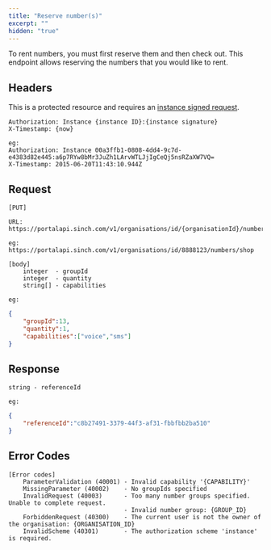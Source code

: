 ```yaml
---
title: "Reserve number(s)"
excerpt: ""
hidden: "true"
---
```

To rent numbers, you must first reserve them and then check out. This endpoint allows reserving the numbers that you would like to rent.

## Headers

This is a protected resource and requires an [instance signed request](doc:using-rest#section-instance-signed-request).

    Authorization: Instance {instance ID}:{instance signature}
    X-Timestamp: {now}

    eg:
    Authorization: Instance 00a3ffb1-0808-4dd4-9c7d-e4383d82e445:a6p7RYw8bMr3JuZh1LArvWTLJjIgCeQj5nsRZaXW7VQ=
    X-Timestamp: 2015-06-20T11:43:10.944Z

## Request

    [PUT]

    URL:
    https://portalapi.sinch.com/v1/organisations/id/{organisationId}/numbers/shop

    eg:
    https://portalapi.sinch.com/v1/organisations/id/8888123/numbers/shop

    [body]
        integer  - groupId
        integer  - quantity
        string[] - capabilities

    eg:

```json
{
    "groupId":13,
    "quantity":1,
    "capabilities":["voice","sms"]
}
```
## Response

    string - referenceId

    eg:

```json
{
    "referenceId":"c8b27491-3379-44f3-af31-fbbfbb2ba510"
}
```
## Error Codes

    [Error codes]
        ParameterValidation (40001) - Invalid capability '{CAPABILITY}'
        MissingParameter (40002)    - No groupIds specified
        InvalidRequest (40003)      - Too many number groups specified.  Unable to complete request.
                                    - Invalid number group: {GROUP_ID}
        ForbiddenRequest (40300)    - The current user is not the owner of the organisation: {ORGANISATION_ID}
        InvalidScheme (40301)       - The authorization scheme 'instance' is required.
